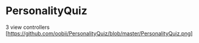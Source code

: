 # PersonalityQuiz
3 view controllers
[https://github.com/oobii/PersonalityQuiz/blob/master/PersonalityQuiz.png]
